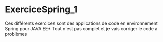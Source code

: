 # ExerciceSpring_1

Ces différents exercices sont des applications de code en environnement Spring pour JAVA EE*
Tout n'est pas complet et je vais corriger le code à problèmes
